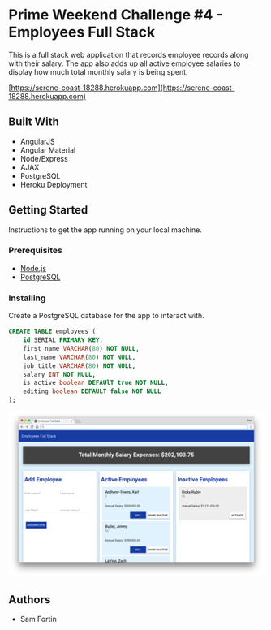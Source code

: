# Prime Weekend Challenge #4 - Employees Full Stack

This is a full stack web application that records employee records along with their salary. The app also adds up all active employee salaries to display how much total monthly salary is being spent. 

[https://serene-coast-18288.herokuapp.com](https://serene-coast-18288.herokuapp.com)

## Built With

* AngularJS
* Angular Material
* Node/Express
* AJAX
* PostgreSQL
* Heroku Deployment
## Getting Started 

Instructions to get the app running on your local machine. 

### Prerequisites

- [Node.js](https://nodejs.org/en/)
- [PostgreSQL](https://www.postgresql.org/)
### Installing

Create a PostgreSQL database for the app to interact with.

```sql
CREATE TABLE employees (
    id SERIAL PRIMARY KEY,
    first_name VARCHAR(80) NOT NULL,
    last_name VARCHAR(80) NOT NULL,
    job_title VARCHAR(80) NOT NULL,
    salary INT NOT NULL,
    is_active boolean DEFAUlT true NOT NULL,
    editing boolean DEFAULT false NOT NULL
);

```

<img src="public/employee-tracking.png" width="800" />

## Authors

* Sam Fortin